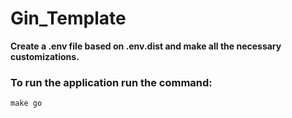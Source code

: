 # Gin_Template

**Create a .env file based on .env.dist and make all the necessary customizations.**

### To run the application run the command:
`make go`